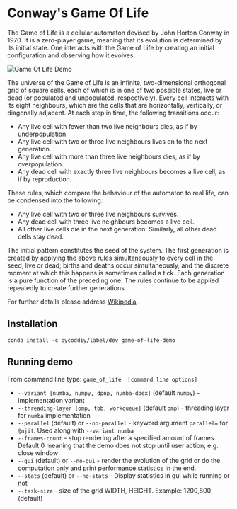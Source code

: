 # Conway's Game Of Life

The Game of Life is a cellular automaton devised by John Horton Conway in 1970.
It is a zero-player game, meaning that its evolution is determined by its initial state.
One interacts with the Game of Life by creating an initial configuration and observing how it evolves.

![Game Of Life Demo](https://github.com/samaid/GameOfLife/blob/main/images/game-of-life-lowres.gif)

The universe of the Game of Life is an infinite, two-dimensional orthogonal grid of square cells, each of which is in one of two possible states,
live or dead (or populated and unpopulated, respectively). Every cell interacts with its eight neighbours, which are the cells that are horizontally,
vertically, or diagonally adjacent. At each step in time, the following transitions occur:

* Any live cell with fewer than two live neighbours dies, as if by underpopulation.
* Any live cell with two or three live neighbours lives on to the next generation.
* Any live cell with more than three live neighbours dies, as if by overpopulation.
* Any dead cell with exactly three live neighbours becomes a live cell, as if by reproduction.

These rules, which compare the behaviour of the automaton to real life, can be condensed into the following:

* Any live cell with two or three live neighbours survives.
* Any dead cell with three live neighbours becomes a live cell.
* All other live cells die in the next generation. Similarly, all other dead cells stay dead.

The initial pattern constitutes the seed of the system.
The first generation is created by applying the above rules simultaneously to every cell in the seed,
live or dead; births and deaths occur simultaneously, and the discrete moment at which this happens is
sometimes called a tick.
Each generation is a pure function of the preceding one.
The rules continue to be applied repeatedly to create further generations.

For further details please address [Wikipedia](https://en.wikipedia.org/wiki/Conway%27s_Game_of_Life).

Installation
------------
`conda install -c pycoddiy/label/dev game-of-life-demo`

Running demo
------------

From command line type:
`game_of_life  [command line options]`

* `--variant [numba, numpy, dpnp, numba-dpex]` (default `numpy`) - implementation variant
* `--threading-layer [omp, tbb, workqueue]` (default `omp`) - threading layer for `numba` implementation
* `--parallel` (default) or `--no-parallel` - keyword argument `parallel=` for `@njit`.
  Used along with `--variant numba`
* `--frames-count` - stop rendering after a specified amount of frames. Default 0 meaning that the demo
  does not stop until user action, e.g. close window
* `--gui` (default) or `--no-gui` - render the evolution of the grid or do the computation only and
  print performance statistics in the end.
* `--stats` (default) or `--no-stats` - Display statistics in gui while running or not
* `--task-size` - size of the grid WIDTH, HEIGHT. Example: 1200,800 (default)
